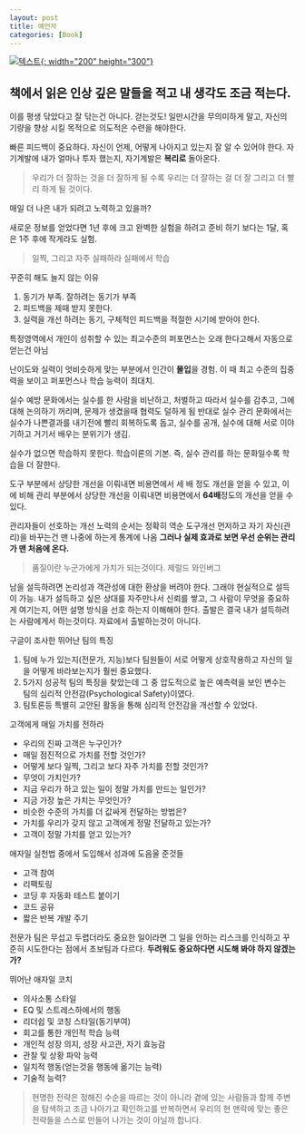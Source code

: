 ```yaml
---
layout: post
title: 예언자
categories: [Book]
---
```


[![텍스트](http://image.yes24.com/goods/67350256/800x0){: width="200" height="300"}](http://www.yes24.com/Product/Goods/67350256?scode=032&OzSrank=1)

## 책에서 읽은 인상 깊은 말들을 적고 내 생각도 조금 적는다.

이를 평생 닦았다고 잘 닦는건 아니다. 걷는것도! 일만시간을 무의미하게 말고, 자신의 기량을 향상 시킬 목적으로 의도적은 수련을 해야한다.

빠른 피드백이 중요하다. 자신이 언제, 어떻게 나아지고 있는지 잘 알 수 있어야 한다.
자기계발에 내가 얼마나 투자 했는지, 자기계발은 **복리로** 돌아온다.

>우리가 더 잘하는 것을 더 잘하게 될 수록 우리는 더 잘하는 걸 더 잘 그리고 더 빨리 하게 될 것이다.

매일 더 나은 내가 되려고 노력하고 있을까?

새로운 정보를 얻었다면 1년 후에 크고 완벽한 실험을 하려고 준비 하기 보다는 1달, 혹은 1주 후에 작게라도 실험.

>일찍, 그리고 자주 실패하라
실패에서 학습

꾸준히 해도 늘지 않는 이유
1. 동기가 부족. 잘하려는 동기가 부족
2. 피드백을 제때 받지 못한다.
3. 실력을 개선 하려는 동기, 구체적인 피드백을 적절한 시기에 받아야 한다.

특정영역에서 개인이 성취할 수 있는 최고수준의 퍼포먼스는 오래 한다고해서 자동으로 얻는건 아님

난이도와 실력이 엇비슷하게 맞는 부분에서 인간이 **몰입**을 경험. 이 때 최고 수준의 집중력을 보이고 퍼포먼스나 학습 능력이 최대치.

실수 예방 문화에서는 실수를 한 사람을 비난하고, 처벌하고 따라서 실수를 감추고, 그에 대해 논의하기 꺼리며, 문제가 생겼을때 협력도 덜하게 됨
반대로 실수 관리 문화에서는 실수가 나쁜결과를 내기전에 빨리 회복하도록 돕고, 실수를 공개, 실수에 대해 서로 이야기하고 거기서 배우는 분위기가 생김.

실수가 없으면 학습하지 못한다. 학습이론의 기본. 즉, 실수 관리를 하는 문화일수록 학습을 더 잘한다.

도구 부분에서 상당한 개선을 이뤄내면 비용면에서 세 배 정도 개선을 얻을 수 있고, 이에 비해 관리 부분에서 상당한 개선을 이뤄내면 비용면에서
**64배**정도의 개선을 얻을 수 있다.

관리자들이 선호하는 개선 노력의 순서는 정확히 역순
도구개선 먼저하고 자기 자신(관리)을 바꾸는건 맨 나중에 하는게 통계에 나옴
**그러나 실제 효과로 보면 우선 순위는 관리가 맨 처음에 온다.**

>품질이란 누군가에게 가치가 되는것이다. 제럴드 와인버그

남을 설득하려면 논리성과 객관성에 대한 환상을 버려야 한다. 그래야 현실적으로 설득이 가능.
내가 설득하고 싶은 상대를 자주만나서 신뢰를 쌓고, 그 사람이 무엇을 중요하게 여기는지, 어떤 설명 방식을 선호 하는지 이해해야 한다.
출발은 결국 내가 설득하려는 사람에게서 하는것이다. 자료에서 출발하는것이 아니다.


구글이 조사한 뛰어난 팀의 특징
1. 팀에 누가 있는지(전문가, 지능)보다 팀원들이 서로 어떻게 상호작용하고 자신의 일을 어떻게 바라보는지가 훨씬 중요했다.
2. 5가지 성공적 팀의 특징을 찾았는데 그 중 압도적으로 높은 예측력을 보인 변수는 팀의 심리적 안전감(Psychological Safety)이였다.
3. 팀토론등 특별히 고안된 활동을 통해 심리적 안전감을 개선할 수 있었다.

고객에게 매일 가치를 전하라
- 우리의 진짜 고객은 누구인가?
- 매일 점진적으로 가치를 전할 것인가?
- 어떻게 보다 일찍, 그리고 보다 자주 가치를 전할 것인가?
- 무엇이 가치인가?
- 지금 우리가 하고 있는 일이 정말 가치를 만드는 일인가?
- 지금 가장 높은 가치는 무엇인가?
- 비슷한 수준의 가치를 더 값싸게 전달하는 방법은?
- 가치를 우리가 갖지 않고 고객에게 정말 전달하고 있는가?
- 고객이 정말 가치를 얻고 있는가?


애자일 실천법 중에서 도입해서 성과에 도음울 준것들
- 고객 참여
- 리팩토링
- 코딩 후 자동화 테스트 붙이기
- 코드 공유
- 짧은 반복 개발 주기


전문가 팀은 무섭고 두렵더라도 중요한 일이라면 그 일을 안하는 리스크를 인식하고 꾸준히 시도한다는 점에서 초보팀과 다르다.
**두려워도 중요하다면 시도해 봐야 하지 않겠는가?**


뛰어난 애자일 코치
- 의사소통 스타일
- EQ 및 스트레스하에서의 행동
- 리더쉽 및 코칭 스타일(동기부여)
- 회고를 통한 개인적 학습 능력
- 개인적 성장 의지, 성장 사고관, 자기 효능감
- 관찰 및 상황 파악 능력
- 일치적 행동(얻는것을 행동에 옮기는 능력)
- 기술적 능력?

>현명한 전략은 정해진 수순을 따르는 것이 아니라 곁에 있는 사람들과 함께 주변을 탐색하고 조금 나아가고 확인하고를 반복하면서 우리의
>현 맨락에 맞는 좋은 전략들을 스스로 만들어 나가는 것이 아닐까 합니다.